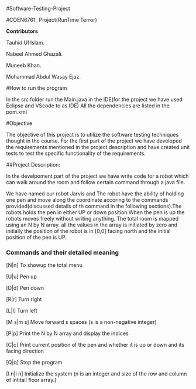#Software-Testing-Project

#COEN6761_ Project(RunTime Terror)

**Contributors**

Tauhid Ul Islam.

Nabeel Ahmed Ghazali.

Muneeb Khan.

Mohammad Abdul Wasay Ejaz.


#How to run the program

In the src folder run the Main.java in the IDE(for the project we have used Eclipse and VScode to as IDE)
All the dependencies are listed in the pom.xml

#Objective 

The objective of this project is to utilize the software testing techniques thought in the course. For the first part of the project we have developed the requirements mentioned in the project description and have created unit tests to test the specific functionality of the requirements.

##Project Description:

In the develpoment part of the project we have write code for a robot which can walk around the room and follow certain command through a java file.

We have named our robot Jarvis and The robot have the ability of holding one pen and move along the coordinate accoring to the commands provided(discussed details of th command in the following sections).The robots holds the pen in either UP or down position.When the pen is up the robots moves freely without writing anything. The total room is mapped using an N by N array. all the values in the array is initiated by zero and initially the position of the robot is in [0,0] facing north and the initial position of the pen is UP.


### Commands and their detailed meaning

[N|n] To showup the total menu

[U|u] Pen up

[D|d] Pen down

[R|r] Turn right

[L|l] Turn left

[M s|m s] Move forward s spaces (s is a non-negative integer)

[P|p] Print the N by N array and display the indices

[C|c] Print current position of the pen and whether it is up or down and its facing direction

[Q|q] Stop the program

[I n|i n] Initialize the system (n is an integer and size of the row and column of intitail floor array.)
